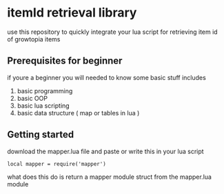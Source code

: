 # itemId retrieval library

use this repository to quickly integrate your lua script for retrieving item id of growtopia items

## Prerequisites for beginner
if youre a beginner you will needed to know some basic stuff includes

1. basic programming
2. basic OOP
3. basic lua scripting
4. basic data structure ( map or tables in lua )

## Getting started
download the mapper.lua file and paste or write this in your lua script
```
local mapper = require('mapper')
```

what does this do is return a mapper module struct from the mapper.lua module

